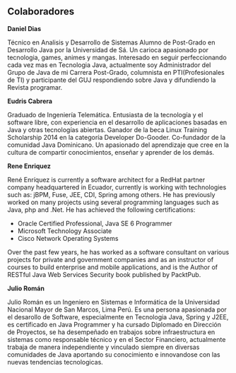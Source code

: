 ## Colaboradores

**Daniel Dias**

Técnico en Analisis y Desarrollo de Sistemas Alumno de Post-Grado en Desarrollo Java por la Universidad de Sá. Un carioca apasionado por tecnologia, games, animes y mangas. Interesado en seguir perfeccionando cada vez mas en Tecnologia Java, actualmente soy Administrador del Grupo de Java de mi Carrera Post-Grado, columnista en PTI(Profesionales de TI) y participante del GUJ respondiendo sobre Java y difundiendo la Revista programar.


**Eudris Cabrera**

Graduado de Ingeniería Telemática. Entusiasta de la tecnología y el software libre, con experiencia en el desarrollo de aplicaciones basadas en Java y otras tecnologías abiertas. Ganador de la beca Linux Training Scholarship 2014 en la categoría Developer Do-Gooder.  Co-fundador de la comunidad Java Dominicano.
Un apasionado del aprendizaje que cree en la cultura de compartir conocimientos, enseñar y aprender de los demás.

**Rene Enriquez**

René Enríquez is currently a software architect for a RedHat partner company headquartered in Ecuador, currently is working with technologies such as: jBPM, Fuse, JEE, CDI, Spring among others. He has previously worked on many projects using several programming languages such as Java, php and .Net. He has achieved the following certifications:

* Oracle Certified Professional, Java SE 6 Programmer
* Microsoft Technology Associate
* Cisco Network Operating Systems

Over the past few years, he has worked as a software consultant on various projects for private and government companies and as an instructor of courses to build enterprise and mobile applications, and is the Author of RESTful Java Web Services Security book published by PacktPub.


**Julio Román**

Julio Román es un Ingeniero en Sistemas e Informática de la Universidad Nacional Mayor de San Marcos, Lima Perú. 
Es una persona apasionada por el desarollo de Software, especialmente en Tecnologia Java, Spring y J2EE, es certificado en Java Programmer y ha cursado Diplomado en Dirección de Proyectos, se ha desempeñado en trabajos sobre infraestructura en sistemas como responsable técnico y en el Sector Financiero, actualmente trabaja de manera independiente y vinculado siempre en diversas comunidades de Java aportando su conocimiento e innovandose con las nuevas tendencias tecnologicas.